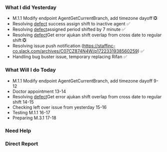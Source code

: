 ### What I did Yesterday
* M.1.1 Modify endpoint AgentGetCurrentBranch, add timezone dayoff ❎
* Resolving [defect](https://sampingan.atlassian.net/browse/KSB-10783) success assign shift to inactive agent ✅ 
* Resolving [defect](https://sampingan.atlassian.net/browse/KSB-10783)assigned period shifted by 7 minute ✅ 
* Resolving [defect](https://sampingan.atlassian.net/browse/KSB-10741)Get error ajukan shift overlap from cross date to regular shift ❎
* Resolving issue push notification (https://staffinc-co.slack.com/archives/C07CZ874N4W/p1722331938560259) ✅
* Handling bug buster issue, temporary replacing Rifan ✅
### What Will I do Today
* M.1.1 Modify endpoint AgentGetCurrentBranch, add timezone dayoff 9-12
* Doctor appointment 13-14
* Resolving [defect](https://sampingan.atlassian.net/browse/KSB-10741)Get error ajukan shift overlap from cross date to regular shift 14-15
* Checking left over issue from yesterday 15-16
* Testing M.1.1 16-17
* Preparing M.3.1 17-18
### Need Help


### Direct Report